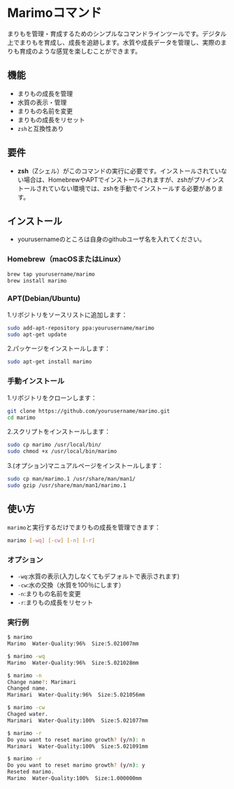 # Marimoコマンド

まりもを管理・育成するためのシンプルなコマンドラインツールです。デジタル上でまりもを育成し、成長を追跡します。水質や成長データを管理し、実際のまりも育成のような感覚を楽しむことができます。

## 機能

- まりもの成長を管理
- 水質の表示・管理
- まりもの名前を変更
- まりもの成長をリセット
- `zsh`と互換性あり

## 要件

- **zsh**（Zシェル）がこのコマンドの実行に必要です。インストールされていない場合は、HomebrewやAPTでインストールされますが、zshがプリインストールされていない環境では、zshを手動でインストールする必要があります。

## インストール

- yourusernameのところは自身のgithubユーザ名を入れてください。
### Homebrew（macOSまたはLinux）

```bash
brew tap yourusername/marimo
brew install marimo
```

### APT(Debian/Ubuntu)

1.リポジトリをソースリストに追加します：

```bash
sudo add-apt-repository ppa:yourusername/marimo
sudo apt-get update
```

2.パッケージをインストールします：

```bash
sudo apt-get install marimo
```

### 手動インストール
1.リポジトリをクローンします：

```bash
git clone https://github.com/yourusername/marimo.git
cd marimo
```

2.スクリプトをインストールします：

```bash
sudo cp marimo /usr/local/bin/
sudo chmod +x /usr/local/bin/marimo
```

3.(オプション)マニュアルページをインストールします：

```bash
sudo cp man/marimo.1 /usr/share/man/man1/
sudo gzip /usr/share/man/man1/marimo.1
```


## 使い方

`marimo`と実行するだけでまりもの成長を管理できます：

```bash
marimo [-wq] [-cw] [-n] [-r]
```

### オプション

- `-wq`:水質の表示(入力しなくてもデフォルトで表示されます)
- `-cw`:水の交換（水質を100％にします）
- `-n`:まりもの名前を変更
- `-r`:まりもの成長をリセット

### 実行例
```bash
$ marimo
Marimo  Water-Quality:96%  Size:5.021007mm

$ marimo -wq
Marimo  Water-Quality:96%  Size:5.021028mm

$ marimo -n
Change name?: Marimari
Changed name.
Marimari  Water-Quality:96%  Size:5.021056mm

$ marimo -cw
Chaged water.
Marimari  Water-Quality:100%  Size:5.021077mm

$ marimo -r
Do you want to reset marimo growth? (y/n): n
Marimari  Water-Quality:100%  Size:5.021091mm

$ marimo -r
Do you want to reset marimo growth? (y/n): y
Reseted marimo.
Marimo  Water-Quality:100%  Size:1.000000mm

```
